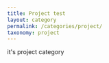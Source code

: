 ```yaml
---
title: Project test
layout: category
permalink: /categories/project/
taxonomy: project
---
```



it's project category
